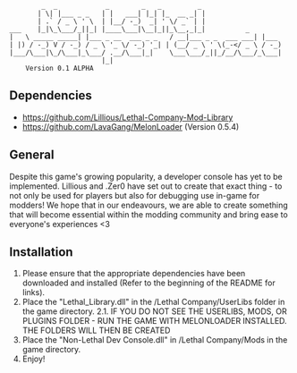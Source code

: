 

            _  _            _        _   _         _                 
           | \| |___ _ _   | |   ___| |_| |_  __ _| |                
           | .` / _ \ ' \  | |__/ -_)  _| ' \/ _` | |                
    ___    |_|\_\___/_||_| |____\___|\__|_||_\__,_|_|          _     
    |   \ _____ _____| |___ _ __  ___ _ _   / __|___ _ _  ___ ___| |___ 
    | |) / -_) V / -_) / _ \ '_ \/ -_) '_| | (__/ _ \ ' \(_-</ _ \ / -_)
    |___/\___|\_/\___|_\___/ .__/\___|_|    \___\___/_||_/__/\___/_\___|
                           |_|                                          
	    Version 0.1 ALPHA



## Dependencies
- https://github.com/Lillious/Lethal-Company-Mod-Library
- https://github.com/LavaGang/MelonLoader (Version 0.5.4)

## General
Despite this game's growing popularity, a developer console has yet to be implemented. Lillious and .Zer0 have set out to create 
that exact thing - to not only be used for players but also for debugging use in-game for modders! We hope that in our endeavours,
we are able to create something that will become essential within the modding community and bring ease to everyone's experiences <3

## Installation
1. Please ensure that the appropriate dependencies have been downloaded and installed (Refer to the beginning of the README for links).
2. Place the "Lethal_Library.dll" in the /Lethal Company/UserLibs folder in the game directory.
2.1. IF YOU DO NOT SEE THE USERLIBS, MODS, OR PLUGINS FOLDER - RUN THE GAME WITH MELONLOADER INSTALLED. THE FOLDERS WILL THEN BE CREATED
3. Place the "Non-Lethal Dev Console.dll" in /Lethal Company/Mods in the game directory.
4. Enjoy!